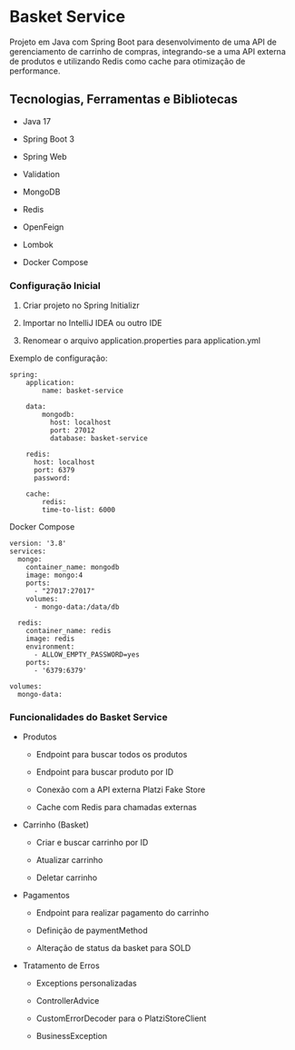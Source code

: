 # Basket Service

Projeto em Java com Spring Boot para desenvolvimento de uma API de gerenciamento de carrinho de compras, integrando-se a uma API externa de produtos e utilizando Redis como cache para otimização de performance.

## Tecnologias, Ferramentas e Bibliotecas

- Java 17

- Spring Boot 3

- Spring Web

- Validation

- MongoDB

- Redis

- OpenFeign

- Lombok

- Docker Compose

### Configuração Inicial

1. Criar projeto no Spring Initializr

2. Importar no IntelliJ IDEA ou outro IDE

3. Renomear o arquivo application.properties para application.yml

Exemplo de configuração:

	spring:  
  		application:    
    		name: basket-service    

  		data:      
    		mongodb:        
		      host: localhost        
		      port: 27012        
		      database: basket-service      

	    redis:       
	      host: localhost        
	      port: 6379        
	      password:     

	  	cache:        
	    	redis:          
	      	time-to-list: 6000

 Docker Compose
 
	version: '3.8'
	services:  
	  mongo:    
	    container_name: mongodb    
	    image: mongo:4    
	    ports:      
	      - "27017:27017"    
	    volumes:      
	      - mongo-data:/data/db 
	
	  redis:    
	    container_name: redis    
	    image: redis    
	    environment:      
	      - ALLOW_EMPTY_PASSWORD=yes    
	    ports:        
	      - '6379:6379'
			
	volumes:  
	  mongo-data:

### Funcionalidades do Basket Service
- Produtos

  - Endpoint para buscar todos os produtos

  - Endpoint para buscar produto por ID

  - Conexão com a API externa Platzi Fake Store

  - Cache com Redis para chamadas externas

- Carrinho (Basket)

  - Criar e buscar carrinho por ID

  - Atualizar carrinho

  - Deletar carrinho

- Pagamentos

  - Endpoint para realizar pagamento do carrinho

  - Definição de paymentMethod

  - Alteração de status da basket para SOLD

- Tratamento de Erros

  - Exceptions personalizadas

  - ControllerAdvice

  - CustomErrorDecoder para o PlatziStoreClient

  - BusinessException
